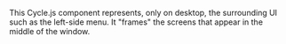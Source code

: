 <!--
SPDX-FileCopyrightText: 2021 The Manyverse Authors

SPDX-License-Identifier: CC-BY-4.0
-->

This Cycle.js component represents, only on desktop, the surrounding UI such as the left-side menu. It "frames" the screens that appear in the middle of the window.

